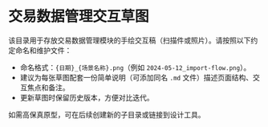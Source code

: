 # 交易数据管理交互草图

该目录用于存放交易数据管理模块的手绘交互稿（扫描件或照片）。请按照以下约定命名和维护文件：

- 命名格式：`{日期}_{场景名称}.png`（例如 `2024-05-12_import-flow.png`）。
- 建议为每张草图配套一份简单说明（可添加同名 `.md` 文件）描述页面结构、交互焦点和备注。
- 更新草图时保留历史版本，方便对比迭代。

如需高保真原型，可在后续创建新的子目录或链接到设计工具。

